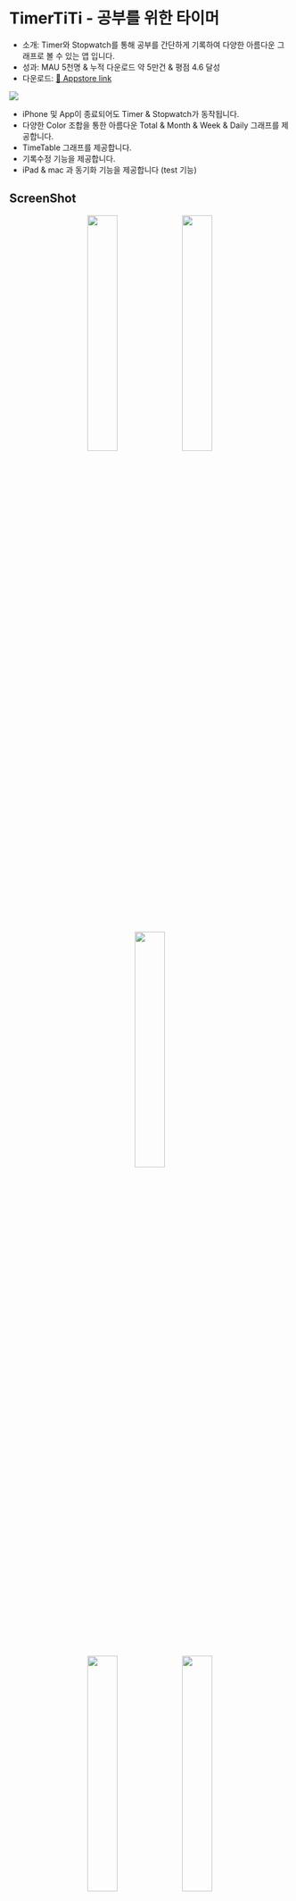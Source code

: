 # TimerTiTi - 공부를 위한 타이머

- 소개: Timer와 Stopwatch를 통해 공부를 간단하게 기록하여 다양한 아름다운 그래프로 볼 수 있는 앱 입니다. </br>
- 성과: MAU 5천명 & 누적 다운로드 약 5만건 & 평점 4.6 달성 </br>
- 다운로드: [📱 Appstore link](https://apps.apple.com/kr/app/titi-공부를-위한-타이머/id1519159240)

<img src="https://github.com/TimerTiTi/TiTi_iOS/assets/65349445/c97f8baf-82fe-460f-a04c-9ef9937a2c01">

- iPhone 및 App이 종료되어도 Timer & Stopwatch가 동작됩니다.
- 다양한 Color 조합을 통한 아름다운 Total & Month & Week & Daily 그래프를 제공합니다.
- TimeTable 그래프를 제공합니다.
- 기록수정 기능을 제공합니다.
- iPad & mac 과 동기화 기능을 제공합니다 (test 기능)

## ScreenShot
<p align="center" width="100%">
<img width="32.9%" src = "https://github.com/TimerTiTi/TiTi_iOS/assets/65349445/d738ab39-d399-4d97-a0fd-611431cca937">
<img width="32.9%" src = "https://github.com/TimerTiTi/TiTi_iOS/assets/65349445/7cbb3dce-3e4b-474d-a4e5-e7cfe576118f">
<img width="32.9%" src = "https://github.com/TimerTiTi/TiTi_iOS/assets/65349445/6f1abdd1-d9c3-469e-aaba-79d474d45876">
</p>
<p align="center" width="100%">
<img width="32.9%" src = "https://github.com/TimerTiTi/TiTi_iOS/assets/65349445/d5a2e8f7-867b-4ee2-9981-462d069b46fe">
<img width="32.9%%" src = "https://github.com/TimerTiTi/TiTi_iOS/assets/65349445/2e473ce6-cc6f-4d2d-8da2-b8d7dacb6243">
<img width="32.9%%" src = "https://github.com/TimerTiTi/TiTi_iOS/assets/65349445/d559e87f-0113-442b-8b7b-93f54c2f05b0">
</p>
<p align="center" width="100%">
<img width="49.6%" src = "https://i.imgur.com/SFMBxOK.png">
<img width="49.6%" src = "https://i.imgur.com/UGqXXR5.png">
</p>
<p align="center" width="100%">
<img width="49.6%" src = "https://i.imgur.com/1WloSJL.png">
<img width="49.6%" src = "https://i.imgur.com/Te7qsyJ.png">
</p>

## Frameworks & Librarys
- Platform: **`iOS`**, **`iPadOS`**, **`macOS`**
- Project: **`Swift`**, **`Xcode`**, **`SPM`**, **`CocoaPods`**, **`Mac Catalyst`**
- Frameworks: **`UIKit`**, **`SwiftUI`**, **`Combine`**, **`ActivityKit`**, **`WidgetKit`**, </br>
&nbsp;&nbsp;&nbsp;&nbsp;&nbsp;&nbsp;&nbsp;&nbsp;&nbsp;&nbsp;&nbsp;&nbsp;&nbsp;&nbsp;&nbsp;&nbsp;&nbsp;&nbsp;&nbsp;&nbsp;&nbsp;&nbsp;**`UserNotifications`**, **`CoreMotion`**, **`MessageUI`**, **`WebKit`**
- Librarys: **`Alamofire`**, **`GoogleMobileAds`**, **`FSCalendar`**, **`Firebase(RestAPI)`**
- UI: **`Storyboard`**, **`NSLayoutConstraint`**, **`UIHostingController`**
- Design Pattern: **`MVVM`**

## Trouble Shooting
3년간 개발하며 다양한 개발 및 개선들이 있었습니다.
더 많은 개선사항들: [Pull requests](https://github.com/TimerTiTi/TiTi_iOS/pulls?q=is%3Apr+is%3Aclosed)
- [SwiftUI만을 이용한 Login & Signup 프로세스 개발](https://github.com/TimerTiTi/TiTi_iOS/pull/116) (23.10)
- [keyboard 표시에 가려지지 않는 TextField(SwiftUI) 개발](https://github.com/TimerTiTi/TiTi_iOS/pull/112) (23.10)
- [Result 기반 Network Error 개선](https://github.com/TimerTiTi/TiTi_iOS/pull/104) (23.10)
- [keyboard 표시에 가려지지 않는 UITextField(UIKit) 개발](https://github.com/TimerTiTi/TiTi_iOS/pull/102) (23.10)
- [window 사이즈 변화에 따른 Content Size 조절 구현 (iPhone & iPad 용 레이아웃 대응)](https://github.com/TimerTiTi/TiTi_iOS/pull/102) (23.10)
- [Develop & Release용 Scheme 및 xcconfig 분리](https://github.com/TimerTiTi/TiTi_iOS/pull/96) (23.09)
- [iOS용 BottomSheetViewController 개발](https://github.com/TimerTiTi/TiTi_iOS/pull/81) (23.05)
- [WidgetKit 및 App Group을 활용한 widget 및 App과 데이터공유 구현](https://github.com/TimerTiTi/TiTi_iOS/pull/77) (23.04)
- [ActivityKit을 사용한 Live Activities 개발](https://github.com/TimerTiTi/TiTi_iOS/pull/68) (23.02)
- [TestServer 구현&배포, 기록동기화 기능 개발](https://github.com/TimerTiTi/TiTi_iOS/pull/62) (23.01)
- [TimeTable 그래프 개발](https://github.com/TimerTiTi/TiTi_iOS/pull/60) (23.01)
- [Task별 목표시간 설정 가능하도록 개선](https://github.com/TimerTiTi/TiTi_iOS/pull/50) (22.10)
- [GoogleAdmob 반영](https://github.com/TimerTiTi/TiTi_iOS/pull/37) (22.08)
- [기록 수정 기능 구현](https://github.com/TimerTiTi/TiTi_iOS/pull/36) (22.08)
- [기록 수정 가능하도록 데이터구조 개선](https://github.com/TimerTiTi/TiTi_iOS/pull/33) (22.08)
- [그래프 Storyboard -> NSLayoutConstraint 기반 CustomView 개선](https://github.com/TimerTiTi/TiTi_iOS/pull/27) (22.07)
- [Firestore(Firebase) RestAPI 개선](https://github.com/TimerTiTi/TiTi_iOS/pull/18) (22.07)
- [FileManager 기반 앱이 종료되어도 동작되는 Timer & Stopwatch 개선](https://github.com/TimerTiTi/TiTi_iOS/pull/5) (22.05)
- [UserDefaults -> FileManager(JSON file) 기반 개선](https://github.com/TimerTiTi/TiTi_iOS/commit/497c91322e607eacab761669adf07a266eb0005e) (22.05)
- [CocoaPods 제거 및 SPM 변경](https://github.com/TimerTiTi/TiTi_iOS/commit/e12f317d97b7e283b94ab2eee5f4913d10445d7b) (22.03)
- [Combine 기반 MVVM 리펙토링](https://github.com/TimerTiTi/TiTi_iOS/commit/613de9a8cbb2ce29a9ec001c9714dd938e7eb826) (22.03)
- [FileManager 기반 기록저장 기능 구현](https://github.com/TimerTiTi/TiTi_iOS/commit/f44f145b6c3ae60f21bff989f2babba149097b1c) (21.06)
- [NSLocaliedString을 사용한 Localizing 개선](https://github.com/TimerTiTi/TiTi_iOS/commit/4fecfc8fd0e725874bc4dec496b5fd18e2cc1e38) (21.04)

## Functions
- [새로운 기록 설정](https://timertiti.notion.site/2501881bb0ef49c29a1c2cee29b7f48e?pvs=4) / [Setting New Record](https://timertiti.notion.site/Setting-New-Record-046c838df3764f6db1793eed9843c505?pvs=4)
- [Task](https://timertiti.notion.site/Task-5fbd947fe3994ce09dd3d87051861005?pvs=4) / [Task](https://timertiti.notion.site/Task-18957164379247e289ae5a30e0c5a4c7?pvs=4)
- [Timer](https://timertiti.notion.site/Timer-0083c63a3a464fc69b6c255930690ae8?pvs=4) / [Timer](https://timertiti.notion.site/Timer-1a0bf7bdad094887abf2c7fab235d9dd?pvs=4)
- [Stopwatch](https://timertiti.notion.site/Stopwatch-41984a8ab11444cba79fb94984f799bb?pvs=4) / [Stopwatch](https://timertiti.notion.site/Stopwatch-4dcfdb80c03545aa889d629797430697?pvs=4)
- [Todolist](https://timertiti.notion.site/Todolist-8a05badd721449c6be439e11abc4a48c?pvs=4) / [Todolist](https://timertiti.notion.site/Todolist-ae8b0eafb9e14a5f8431f0c6eff47577?pvs=4)
- [Log](https://timertiti.notion.site/Log-362d4cffb3e74f1686dd4e603fba8496?pvs=4) / [Log](https://timertiti.notion.site/Log-f7966cf145de45da893d17b08002321d?pvs=4)
- [Daily](https://timertiti.notion.site/Daily-d60dc90f3c104744a74985ea221e5691?pvs=4) / [Daily](https://timertiti.notion.site/Daily-03203a2bc91243498b56f2f8c203bb61?pvs=4)
- [Daily 수정/생성](https://timertiti.notion.site/Daily-f3b7898bcda541dda3ac526ea6a56313?pvs=4) / [Edit/Create Daily](https://timertiti.notion.site/Edit-Create-Daily-a4dabd4e45694ccd93d44c8f30e552a7?pvs=4)

기능 요약
- Timer & Stopwatch 모드 (앱 종료시에도 기록 진행)
- Task & Daily별 목표시간 설정
- Total & Month & Week & Daily 그래프
- 24시간대별 막대그래프 & TimeTable 그래프
- 기록수정 기능
- Notification (타이머 종료 5분전, 종료, 스탑워치 1시간경과)
- 제어: Device 뒤집어서 기록 시작 기능
- 제어: 화면 항상 켜짐 기능
- Todolist 기능
- Dark & Light 모드 제공
- 기록동기화 기능 (test 기능)

## Contact
- [Instagram](https://www.instagram.com/study_withtiti/): 신기능 개발 및 다양한 소식
- [Email](mailto:freedeveloper97@gmail.com): 문의 및 건의사항, 피드백 전달

## SideProject
- [서비스 소개](https://timertiti.notion.site/2fe685084fe44bd989a5dbf1b097219e?pvs=4)
- [사이드 프로젝트 문서화](https://timertiti.notion.site/TiTi-4a1419a374564b4aa6866f08f7f82192?pvs=4)

---

### Copyright © 2021 FDEE.
